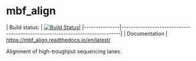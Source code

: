 # mbf_align

| Build status: | [![Build
Status](https://travis-ci.com/TyberiusPrime/mbf_align.svg?branch=master)](https://travis-ci.com/TyberiusPrime/mbf_align)|
|---------------|-----------------------------------------------------------------------------|
| Documentation | https://mbf_align.readthedocs.io/en/latest/

Alignment of high-troughput sequencing lanes.
